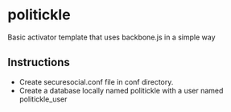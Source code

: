 politickle
==========

Basic activator template that uses backbone.js in a simple way

## Instructions
* Create securesocial.conf file in conf directory.
* Create a database locally named politickle with a user named politickle_user
